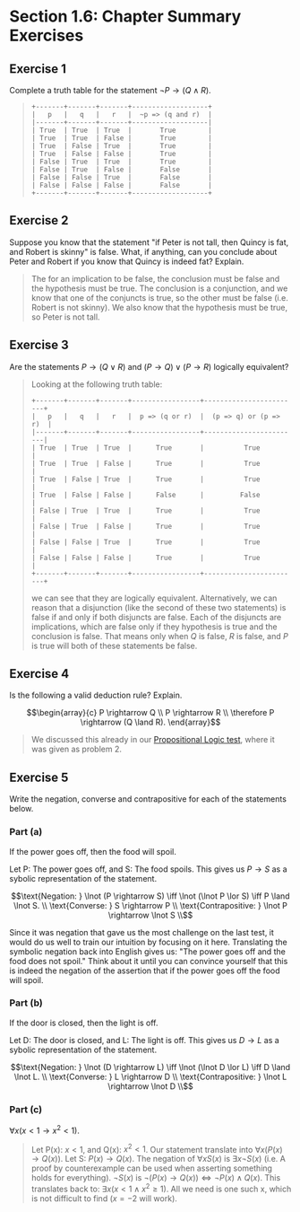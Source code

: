 # Section 1.6: Chapter Summary Exercises


## Exercise 1

Complete a truth table for the statement $\lnot P \rightarrow (Q \land R)$.
> ```
> +-------+-------+-------+-------------------+
> |   p   |   q   |   r   |  ~p => (q and r)  |
> |-------+-------+-------+-------------------|
> | True  | True  | True  |       True        |
> | True  | True  | False |       True        |
> | True  | False | True  |       True        |
> | True  | False | False |       True        |
> | False | True  | True  |       True        |
> | False | True  | False |       False       |
> | False | False | True  |       False       |
> | False | False | False |       False       |
> +-------+-------+-------+-------------------+
> ```


## Exercise 2

Suppose you know that the statement "if Peter is not tall, then Quincy is fat,
and Robert is skinny" is false. What, if anything, can you conclude about Peter
and Robert if you know that Quincy is indeed fat? Explain.

> The for an implication to be false, the conclusion must be false and the
> hypothesis must be true.  The conclusion is a conjunction, and we know that
> one of the conjuncts is true, so the other must be false (i.e. Robert is not
> skinny). We also know that the hypothesis must be true, so Peter is not
> tall.


## Exercise 3

Are the statements $P \rightarrow (Q \lor R)$ and
$(P \rightarrow Q) \lor (P \rightarrow R)$ logically equivalent?

> Looking at the following truth table:
> ```
> +-------+-------+-------+-----------------+------------------------+
> |   p   |   q   |   r   |  p => (q or r)  |  (p => q) or (p => r)  |
> |-------+-------+-------+-----------------+------------------------|
> | True  | True  | True  |      True       |          True          |
> | True  | True  | False |      True       |          True          |
> | True  | False | True  |      True       |          True          |
> | True  | False | False |      False      |         False          |
> | False | True  | True  |      True       |          True          |
> | False | True  | False |      True       |          True          |
> | False | False | True  |      True       |          True          |
> | False | False | False |      True       |          True          |
> +-------+-------+-------+-----------------+------------------------+
> ```
> we can see that they are logically equivalent. Alternatively, we can reason
> that a disjunction (like the second of these two statements) is false if and
> only if both disjuncts are false. Each of the disjuncts are implications,
> which are false only if they hypothesis is true and the conclusion is false.
> That means only when $Q$ is false, $R$ is false, and $P$ is true will both
> of these statements be false.


## Exercise 4

Is the following a valid deduction rule? Explain.
```math
\begin{array}{c}
P \rightarrow Q \\
P \rightarrow R \\
\therefore P \rightarrow (Q \land R).
\end{array}
```
> We discussed this already in our
> [Propositional Logic test](PropositionalLogicTestSolutions.md), where it
> was given as problem 2. 


## Exercise 5

Write the negation, converse and contrapositive for each of the statements
below.

### Part (a)

If the power goes off, then the food will spoil.

Let P: The power goes off, and S: The food spoils. This gives us
$P \rightarrow S$ as a sybolic representation of the statement.

```math
\text{Negation: } \lnot (P \rightarrow S) \iff \lnot (\lnot P \lor S) \iff
P \land \lnot S. \\
\text{Converse: } S \rightarrow P \\
\text{Contrapositive: } \lnot P \rightarrow \lnot S \\
```
Since it was negation that gave us the most challenge on the last test,
it would do us well to train our intuition by focusing on it here.
Translating the symbolic negation back into English gives us:
"The power goes off and the food does not spoil."  Think about it until
you can convince yourself that this is indeed the negation of the assertion
that if the power goes off the food will spoil.

### Part (b)

If the door is closed, then the light is off.

Let D: The door is closed, and L: The light is off. This gives us
$D \rightarrow L$ as a sybolic representation of the statement.
```math
\text{Negation: } \lnot (D \rightarrow L) \iff \lnot (\lnot D \lor L) \iff
D \land \lnot L. \\
\text{Converse: } L \rightarrow D \\
\text{Contrapositive: } \lnot L \rightarrow \lnot D \\
```

### Part (c)

$\forall x (x < 1 \rightarrow x^2 < 1)$.

> Let P(x): $x < 1$, and Q(x): $x^2 < 1$. Our statement translate into
> $\forall x (P(x) \rightarrow Q(x))$. Let S: $P(x) \rightarrow Q(x)$.
> The negation of $\forall x S(x)$ is $\exists x \lnot S(x)$ (i.e. A proof
> by counterexample can be used when asserting something holds for everything). 
> $\lnot S(x)$ is $\lnot (P(x) \rightarrow Q(x)) \iff \lnot P(x) \land Q(x)$. 
> This translates back to: $\exists x (x < 1 \land x^2 \ge 1)$.
> All we need is one such x, which is not difficult to find
> ($x = -2$ will work).
